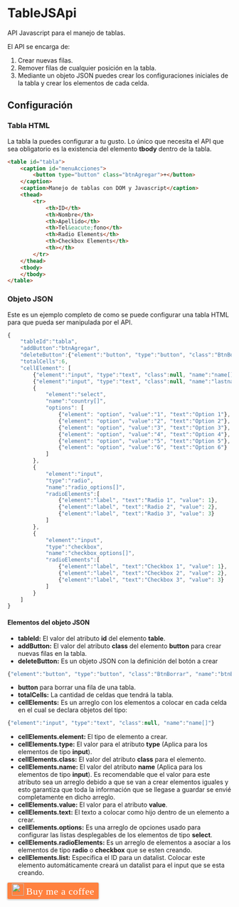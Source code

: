 # TableJSApi
API Javascript para el manejo de tablas.

El API se encarga de:

1. Crear nuevas filas.
2. Remover filas de cualquier posición en la tabla.
3. Mediante un objeto JSON puedes crear los configuraciones iniciales de la tabla y crear los elementos de cada celda.

## Configuración

### Tabla HTML

La tabla la puedes configurar a tu gusto. Lo único que necesita el API que sea obligatorio es la existencia del elemento **tbody** dentro de la tabla.

```html
<table id="tabla">
    <caption id="menuAcciones">
        <button type="button" class="btnAgregar">+</button>
    </caption>
    <caption>Manejo de tablas con DOM y Javascript</caption>
    <thead>
        <tr>
            <th>ID</th>
            <th>Nombre</th>
            <th>Apellido</th>
            <th>Tel&eacute;fono</th>
            <th>Radio Elements</th>
            <th>Checkbox Elements</th>
            <th></th>
        </tr>
    </thead>
    <tbody>
    </tbody>
</table>
```

### Objeto JSON

Este es un ejemplo completo de como se puede configurar una tabla HTML para que pueda ser manipulada por el API.

```javascript
{
    "tableId":"tabla",
    "addButton":"btnAgregar",
    "deleteButton":{"element":"button", "type":"button", "class":"BtnBorrar", "name":"btnBorrar", "text":"-"},
    "totalCells":6,
    "cellElement": [
        {"element":"input", "type":"text", "class":null, "name":"name[]"},
        {"element":"input", "type":"text", "class":null, "name":"lastname[]"},
        {
            "element":"select",
            "name":"country[]",
            "options": [
                {"element": "option", "value":"1", "text":"Option 1"},
                {"element": "option", "value":"2", "text":"Option 2"},
                {"element": "option", "value":"3", "text":"Option 3"},
                {"element": "option", "value":"4", "text":"Option 4"},
                {"element": "option", "value":"5", "text":"Option 5"},
                {"element": "option", "value":"6", "text":"Option 6"}
            ]
        },
        {
            "element":"input",
            "type":"radio",
            "name":"radio_options[]",
            "radioElements":[
                {"element":"label", "text":"Radio 1", "value": 1},
                {"element":"label", "text":"Radio 2", "value": 2},
                {"element":"label", "text":"Radio 3", "value": 3}
            ]
        },
        {
            "element":"input",
            "type":"checkbox",
            "name":"checkbox_options[]",
            "radioElements":[
                {"element":"label", "text":"Checkbox 1", "value": 1},
                {"element":"label", "text":"Checkbox 2", "value": 2},
                {"element":"label", "text":"Checkbox 3", "value": 3}
            ]
        }
    ]
}
```

#### Elementos del objeto JSON

* **tableId:** El valor del atributo **id** del elemento **table**.
* **addButton:** El valor del atributo **class** del elemento **button** para crear nuevas filas en la tabla.
* **deleteButton:** Es un objeto JSON con la definición del botón a crear

```javascript 
{"element":"button", "type":"button", "class":"BtnBorrar", "name":"btnBorrar", "text":"-"}
```

* **button** para borrar una fila de una tabla.
* **totalCells:** La cantidad de celdas que tendrá la tabla.
* **cellElements:** Es un arreglo con los elementos a colocar en cada celda en el cual se declara objetos del tipo:

```javascript 
{"element":"input", "type":"text", "class":null, "name":"name[]"}
```

* **cellElements.element:** El tipo de elemento a crear.
* **cellElements.type:** El valor para el atributo **type** (Aplica para los elementos de tipo **input**).
* **cellElements.class:** El valor del atributo **class** para el elemento.
* **cellElements.name:** El valor del atributo **name** (Aplica para los elementos de tipo **input**). Es recomendable que el valor para este atributo sea un arreglo debido a que se van a crear elementos iguales y esto garantiza que toda la información que se llegase a guardar se envié completamente en dicho arreglo.
* **cellElements.value:** El valor para el atributo **value**.
* **cellElements.text:** El texto a colocar como hijo dentro de un elemento a crear.
* **cellElements.options:** Es una arreglo de opciones usado para configurar las listas desplegables de los elementos de tipo **select**.
* **cellElements.radioElements:** Es un arreglo de elementos a asociar a los elementos de tipo **radio** o **checkbox** que se esten creando.
* **cellElements.list:** Especifica el ID para un datalist. Colocar este elemento automáticamente creará un datalist para el input que se esta creando.

<style>.bmc-button img{width: 27px !important;margin-bottom: 1px !important;box-shadow: none !important;border: none !important;vertical-align: middle !important;}.bmc-button{line-height: 36px !important;height:37px !important;text-decoration: none !important;display:inline-flex !important;color:#FFFFFF !important;background-color:#FF813F !important;border-radius: 3px !important;border: 1px solid transparent !important;padding: 1px 9px !important;font-size: 22px !important;letter-spacing:0.6px !important;box-shadow: 0px 1px 2px rgba(190, 190, 190, 0.5) !important;-webkit-box-shadow: 0px 1px 2px 2px rgba(190, 190, 190, 0.5) !important;margin: 0 auto !important;font-family:'Cookie', cursive !important;-webkit-box-sizing: border-box !important;box-sizing: border-box !important;-o-transition: 0.3s all linear !important;-webkit-transition: 0.3s all linear !important;-moz-transition: 0.3s all linear !important;-ms-transition: 0.3s all linear !important;transition: 0.3s all linear !important;}.bmc-button:hover, .bmc-button:active, .bmc-button:focus {-webkit-box-shadow: 0px 1px 2px 2px rgba(190, 190, 190, 0.5) !important;text-decoration: none !important;box-shadow: 0px 1px 2px 2px rgba(190, 190, 190, 0.5) !important;opacity: 0.85 !important;color:#FFFFFF !important;}</style>
<link href="https://fonts.googleapis.com/css?family=Cookie" rel="stylesheet">
<a class="bmc-button" target="_blank" href="https://www.buymeacoffee.com/soloenbinario">
    <img src="https://bmc-cdn.nyc3.digitaloceanspaces.com/BMC-button-images/BMC-btn-logo.svg" alt="Buy me a coffee" />
    <span style="margin-left:5px">Buy me a coffee</span>
</a>

